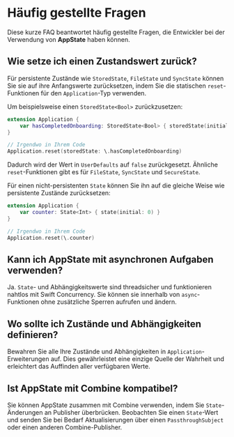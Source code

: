 # Häufig gestellte Fragen

Diese kurze FAQ beantwortet häufig gestellte Fragen, die Entwickler bei der Verwendung von **AppState** haben können.

## Wie setze ich einen Zustandswert zurück?

Für persistente Zustände wie `StoredState`, `FileState` und `SyncState` können Sie sie auf ihre Anfangswerte zurücksetzen, indem Sie die statischen `reset`-Funktionen für den `Application`-Typ verwenden.

Um beispielsweise einen `StoredState<Bool>` zurückzusetzen:
```swift
extension Application {
    var hasCompletedOnboarding: StoredState<Bool> { storedState(initial: false, id: "onboarding_complete") }
}

// Irgendwo in Ihrem Code
Application.reset(storedState: \.hasCompletedOnboarding)
```
Dadurch wird der Wert in `UserDefaults` auf `false` zurückgesetzt. Ähnliche `reset`-Funktionen gibt es für `FileState`, `SyncState` und `SecureState`.

Für einen nicht-persistenten `State` können Sie ihn auf die gleiche Weise wie persistente Zustände zurücksetzen:
```swift
extension Application {
    var counter: State<Int> { state(initial: 0) }
}

// Irgendwo in Ihrem Code
Application.reset(\.counter)
```

## Kann ich AppState mit asynchronen Aufgaben verwenden?

Ja. `State`- und Abhängigkeitswerte sind threadsicher und funktionieren nahtlos mit Swift Concurrency. Sie können sie innerhalb von `async`-Funktionen ohne zusätzliche Sperren aufrufen und ändern.

## Wo sollte ich Zustände und Abhängigkeiten definieren?

Bewahren Sie alle Ihre Zustände und Abhängigkeiten in `Application`-Erweiterungen auf. Dies gewährleistet eine einzige Quelle der Wahrheit und erleichtert das Auffinden aller verfügbaren Werte.

## Ist AppState mit Combine kompatibel?

Sie können AppState zusammen mit Combine verwenden, indem Sie `State`-Änderungen an Publisher überbrücken. Beobachten Sie einen `State`-Wert und senden Sie bei Bedarf Aktualisierungen über einen `PassthroughSubject` oder einen anderen Combine-Publisher.
